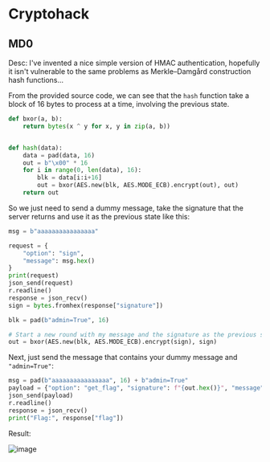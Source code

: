 # Cryptohack
## MD0
Desc: I've invented a nice simple version of HMAC authentication, hopefully it isn't vulnerable to the same problems as Merkle–Damgård construction hash functions...

From the provided source code, we can see that the `hash` function take a block of 16 bytes to process at a time, involving the previous state.

```python
def bxor(a, b):
    return bytes(x ^ y for x, y in zip(a, b))


def hash(data):
    data = pad(data, 16)
    out = b"\x00" * 16
    for i in range(0, len(data), 16):
        blk = data[i:i+16]
        out = bxor(AES.new(blk, AES.MODE_ECB).encrypt(out), out)
    return out
```

So we just need to send a dummy message, take the signature that the server returns and use it as the previous state like this:

```python
msg = b"aaaaaaaaaaaaaaaa"

request = {
    "option": "sign",
    "message": msg.hex()
}
print(request)
json_send(request)
r.readline()
response = json_recv()
sign = bytes.fromhex(response["signature"])

blk = pad(b"admin=True", 16)

# Start a new round with my message and the signature as the previous state
out = bxor(AES.new(blk, AES.MODE_ECB).encrypt(sign), sign)
```

Next, just send the message that contains your dummy message and `"admin=True"`:

```python
msg = pad(b"aaaaaaaaaaaaaaaa", 16) + b"admin=True"
payload = {"option": "get_flag", "signature": f"{out.hex()}", "message": f"{msg.hex()}"}
json_send(payload)
r.readline()
response = json_recv()
print("Flag:", response["flag"])
```

Result:

![image](https://github.com/user-attachments/assets/256b1368-a057-4acb-bea2-59b659be4915)
